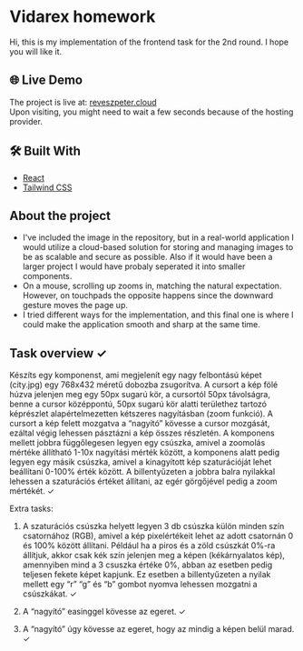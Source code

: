 # Vidarex homework

Hi, this is my implementation of the frontend task for the 2nd round. I hope you will like it.

## 🌐 Live Demo

The project is live at: [reveszpeter.cloud](https://reveszpeter.cloud/)
<br/> Upon visiting, you might need to wait a few seconds because of the hosting provider.

## 🛠️ Built With

- [React](https://reactjs.org/)
- [Tailwind CSS](https://tailwindcss.com/)

## About the project

- I've included the image in the repository, but in a real-world application I would utilize a cloud-based solution for storing and managing images to be as scalable and secure as possible. Also if it would have been a larger project I would have probaly seperated it into smaller components.
- On a mouse, scrolling up zooms in, matching the natural expectation. However, on touchpads the opposite happens since the downward gesture moves the page up.
- I tried different ways for the implementation, and this final one is where I could make the application smooth and sharp at the same time.

## Task overview ✓

Készíts egy komponenst, ami megjelenít egy nagy felbontású képet (city.jpg) egy 768x432 méretű dobozba zsugorítva. A cursort a kép fölé húzva jelenjen meg egy 50px  sugarú kör, a cursortól 50px távolságra, benne a cursor középpontú, 50px  sugarú kör alatti területhez tartozó képrészlet alapértelmezetten kétszeres nagyításban (zoom funkció). A cursort a kép felett mozgatva a “nagyító” kövesse a cursor mozgását, ezáltal végig lehessen pásztázni a kép összes részletén. A komponens mellett jobbra függőlegesen legyen egy csúszka, amivel a zoomolás mértéke állítható 1-10x nagyítási mérték között, a komponens alatt pedig legyen egy másik csúszka, amivel a kinagyított kép szaturációját lehet beállítani 0-100% érték között. A billentyűzeten a jobbra balra nyilakkal lehessen a szaturációs értéket állítani, az egér görgőjével pedig a zoom mértékét. ✓

Extra tasks: 
1. A szaturációs csúszka helyett legyen 3 db csúszka külön minden szín csatornához (RGB), amivel a kép pixelértékeit lehet az adott csatornán 0 és 100% között állítani. Például ha a piros és a zöld csúszkát 0%-ra állítjuk, akkor csak kék szín jelenjen meg a képen (kékárnyalatos kép), amennyiben mind a 3 csuszka értéke 0%, abban az esetben pedig teljesen fekete képet kapjunk. Ez esetben a billentyűzeten a nyilak mellett egy “r” “g” és “b” gombot nyomva lehessen mozgatni a csúszkákat. ✓

2. A “nagyító” easinggel kövesse az egeret. ✓

3. A “nagyító” úgy kövesse az egeret, hogy az mindig a képen belül marad. ✓
